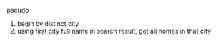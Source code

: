 pseudo

1. begin by distinct city
2. using first city full name in search result, get all homes in that city
